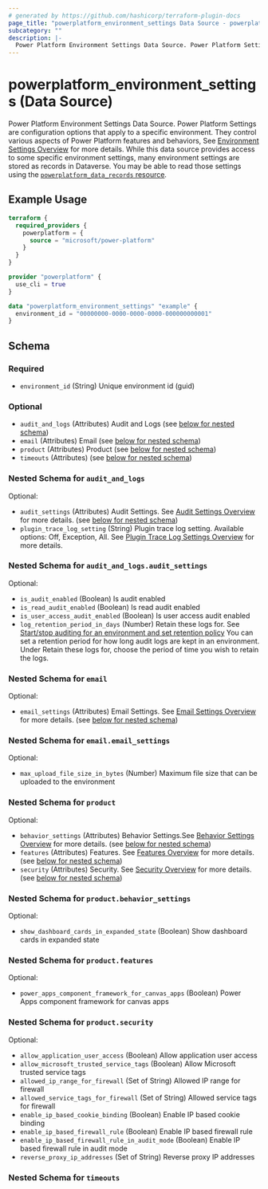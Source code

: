 ```yaml
---
# generated by https://github.com/hashicorp/terraform-plugin-docs
page_title: "powerplatform_environment_settings Data Source - powerplatform"
subcategory: ""
description: |-
  Power Platform Environment Settings Data Source. Power Platform Settings are configuration options that apply to a specific environment. They control various aspects of Power Platform features and behaviors, See Environment Settings Overview https://learn.microsoft.com/power-platform/admin/admin-settings for more details.  While this data source provides access to some specific environment settings, many environment settings are stored as records in Dataverse.  You may be able to read those settings using the powerplatform_data_records resource ./data_records.
---
```


# powerplatform_environment_settings (Data Source)

Power Platform Environment Settings Data Source. Power Platform Settings are configuration options that apply to a specific environment. They control various aspects of Power Platform features and behaviors, See [Environment Settings Overview](https://learn.microsoft.com/power-platform/admin/admin-settings) for more details.  While this data source provides access to some specific environment settings, many environment settings are stored as records in Dataverse.  You may be able to read those settings using the [`powerplatform_data_records` resource](./data_records).

## Example Usage

```terraform
terraform {
  required_providers {
    powerplatform = {
      source = "microsoft/power-platform"
    }
  }
}

provider "powerplatform" {
  use_cli = true
}

data "powerplatform_environment_settings" "example" {
  environment_id = "00000000-0000-0000-0000-000000000001"
}
```

<!-- schema generated by tfplugindocs -->
## Schema

### Required

- `environment_id` (String) Unique environment id (guid)

### Optional

- `audit_and_logs` (Attributes) Audit and Logs (see [below for nested schema](#nestedatt--audit_and_logs))
- `email` (Attributes) Email (see [below for nested schema](#nestedatt--email))
- `product` (Attributes) Product (see [below for nested schema](#nestedatt--product))
- `timeouts` (Attributes) (see [below for nested schema](#nestedatt--timeouts))

<a id="nestedatt--audit_and_logs"></a>
### Nested Schema for `audit_and_logs`

Optional:

- `audit_settings` (Attributes) Audit Settings. See [Audit Settings Overview](https://learn.microsoft.com/power-platform/admin/system-settings-dialog-box-auditing-tab) for more details. (see [below for nested schema](#nestedatt--audit_and_logs--audit_settings))
- `plugin_trace_log_setting` (String) Plugin trace log setting. Available options: Off, Exception, All. See [Plugin Trace Log Settings Overview](https://learn.microsoft.com/power-apps/developer/data-platform/logging-tracing) for more details.

<a id="nestedatt--audit_and_logs--audit_settings"></a>
### Nested Schema for `audit_and_logs.audit_settings`

Optional:

- `is_audit_enabled` (Boolean) Is audit enabled
- `is_read_audit_enabled` (Boolean) Is read audit enabled
- `is_user_access_audit_enabled` (Boolean) Is user access audit enabled
- `log_retention_period_in_days` (Number) Retain these logs for. See [Start/stop auditing for an environment and set retention policy](https://learn.microsoft.com/power-platform/admin/manage-dataverse-auditing#startstop-auditing-for-an-environment-and-set-retention-policy) You can set a retention period for how long audit logs are kept in an environment. Under Retain these logs for, choose the period of time you wish to retain the logs.



<a id="nestedatt--email"></a>
### Nested Schema for `email`

Optional:

- `email_settings` (Attributes) Email Settings. See [Email Settings Overview](https://learn.microsoft.com/power-platform/admin/settings-email) for more details. (see [below for nested schema](#nestedatt--email--email_settings))

<a id="nestedatt--email--email_settings"></a>
### Nested Schema for `email.email_settings`

Optional:

- `max_upload_file_size_in_bytes` (Number) Maximum file size that can be uploaded to the environment



<a id="nestedatt--product"></a>
### Nested Schema for `product`

Optional:

- `behavior_settings` (Attributes) Behavior Settings.See [Behavior Settings Overview](https://learn.microsoft.com/power-platform/admin/settings-behavior) for more details. (see [below for nested schema](#nestedatt--product--behavior_settings))
- `features` (Attributes) Features. See [Features Overview](https://learn.microsoft.com/power-platform/admin/settings-features) for more details. (see [below for nested schema](#nestedatt--product--features))
- `security` (Attributes) Security. See [Security Overview](https://learn.microsoft.com/en-us/power-platform/admin/settings-privacy-security) for more details. (see [below for nested schema](#nestedatt--product--security))

<a id="nestedatt--product--behavior_settings"></a>
### Nested Schema for `product.behavior_settings`

Optional:

- `show_dashboard_cards_in_expanded_state` (Boolean) Show dashboard cards in expanded state


<a id="nestedatt--product--features"></a>
### Nested Schema for `product.features`

Optional:

- `power_apps_component_framework_for_canvas_apps` (Boolean) Power Apps component framework for canvas apps


<a id="nestedatt--product--security"></a>
### Nested Schema for `product.security`

Optional:

- `allow_application_user_access` (Boolean) Allow application user access
- `allow_microsoft_trusted_service_tags` (Boolean) Allow Microsoft trusted service tags
- `allowed_ip_range_for_firewall` (Set of String) Allowed IP range for firewall
- `allowed_service_tags_for_firewall` (Set of String) Allowed service tags for firewall
- `enable_ip_based_cookie_binding` (Boolean) Enable IP based cookie binding
- `enable_ip_based_firewall_rule` (Boolean) Enable IP based firewall rule
- `enable_ip_based_firewall_rule_in_audit_mode` (Boolean) Enable IP based firewall rule in audit mode
- `reverse_proxy_ip_addresses` (Set of String) Reverse proxy IP addresses



<a id="nestedatt--timeouts"></a>
### Nested Schema for `timeouts`
